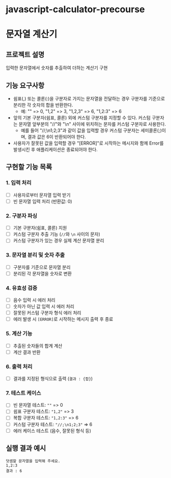 # javascript-calculator-precourse

# 문자열 계산기

## 프로젝트 설명

입력한 문자열에서 숫자를 추출하여 더하는 계산기 구현

## 기능 요구사항

- 쉼표(,) 또는 콜론(:)을 구분자로 가지는 문자열을 전달하는 경우 구분자를 기준으로 분리한 각 숫자의 합을 반환한다.
  - 예: "" => 0, "1,2" => 3, "1,2,3" => 6, "1,2:3" => 6
- 앞의 기본 구분자(쉼표, 콜론) 외에 커스텀 구분자를 지정할 수 있다. 커스텀 구분자는 문자열 앞부분의 "//"와 "\n" 사이에 위치하는 문자를 커스텀 구분자로 사용한다.
  - 예를 들어 "//;\n1;2;3"과 같이 값을 입력할 경우 커스텀 구분자는 세미콜론(;)이며, 결과 값은 6이 반환되어야 한다.
- 사용자가 잘못된 값을 입력할 경우 "[ERROR]"로 시작하는 메시지와 함께 Error를 발생시킨 후 애플리케이션은 종료되어야 한다.

## 구현할 기능 목록

### 1. 입력 처리

- [ ] 사용자로부터 문자열 입력 받기
- [ ] 빈 문자열 입력 처리 (반환값: 0)

### 2. 구분자 파싱

- [ ] 기본 구분자(쉼표, 콜론) 지원
- [ ] 커스텀 구분자 추출 기능 (`//`와 `\n` 사이의 문자)
- [ ] 커스텀 구분자가 있는 경우 실제 계산 문자열 분리

### 3. 문자열 분리 및 숫자 추출

- [ ] 구분자를 기준으로 문자열 분리
- [ ] 분리된 각 문자열을 숫자로 변환

### 4. 유효성 검증

- [ ] 음수 입력 시 에러 처리
- [ ] 숫자가 아닌 값 입력 시 에러 처리
- [ ] 잘못된 커스텀 구분자 형식 에러 처리
- [ ] 에러 발생 시 `[ERROR]`로 시작하는 메시지 출력 후 종료

### 5. 계산 기능

- [ ] 추출된 숫자들의 합계 계산
- [ ] 계산 결과 반환

### 6. 출력 처리

- [ ] 결과를 지정된 형식으로 출력 (`결과 : {합}`)

### 7. 테스트 케이스

- [ ] 빈 문자열 테스트: `""` => 0
- [ ] 쉼표 구분자 테스트: `"1,2"` => 3
- [ ] 복합 구분자 테스트: `"1,2:3"` => 6
- [ ] 커스텀 구분자 테스트: `"//;\n1;2;3"` => 6
- [ ] 에러 케이스 테스트 (음수, 잘못된 형식 등)

## 실행 결과 예시

```
덧셈할 문자열을 입력해 주세요.
1,2:3
결과 : 6
```
